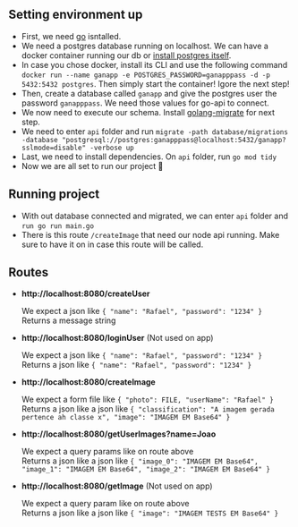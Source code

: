 ## Setting environment up
* First, we need [go](https://go.dev/doc/install) isntalled.
* We need a postgres database running on localhost. We can have a docker container running our db or [install postgres itself](https://www.postgresql.org/download/).
* In case you chose docker, install its CLI and use the following command `docker run --name ganapp -e POSTGRES_PASSWORD=ganapppass -d -p 5432:5432 postgres`. Then simply start the container! Igore the next step!
* Then, create a database called `ganapp` and give the postgres user the password `ganapppass`. We need those values for go-api to connect.
* We now need to execute our schema. Install [golang-migrate](https://github.com/golang-migrate/migrate/blob/master/cmd/migrate/README.md) for next step.
* We need to enter `api` folder and run `migrate -path database/migrations -database "postgresql://postgres:ganapppass@localhost:5432/ganapp?sslmode=disable" -verbose up`
* Last, we need to install dependencies. On `api` folder, run `go mod tidy`
* Now we are all set to run our project  🚀

## Running project
* With out database connected and migrated, we can enter `api` folder and `run go run main.go`
* There is this route `/createImage` that need our node api running. Make sure to have it on in case this route will be called.

## Routes
* **http://localhost:8080/createUser**

  We expect a json like `{
	"name": "Rafael",
	"password": "1234"
}`<br>
  Returns a message string
  
* **http://localhost:8080/loginUser** (Not used on app)

  We expect a json like `{
	"name": "Rafael",
	"password": "1234"
}`<br>
  Returns a json like `{
	"name": "Rafael",
	"password": "1234"
}`

* **http://localhost:8080/createImage** 

  We expect a form file like `{
	"photo": FILE,
	"userName": "Rafael"
}`<br>
  Returns a json like a json like `{
	"classification": "A imagem gerada pertence ah classe x",
	"image": "IMAGEM EM Base64"
}`

* **http://localhost:8080/getUserImages?name=Joao** 

  We expect a query params like on route above <br>
  Returns a json like a json like `{
	"image_0": "IMAGEM EM Base64",
	"image_1": "IMAGEM EM Base64",
	"image_2": "IMAGEM EM Base64"
}`

* **http://localhost:8080/getImage** (Not used on app)

  We expect a query param like on route above <br>
  Returns a json like a json like `{
	"image": "IMAGEM TESTS EM Base64"
}`
